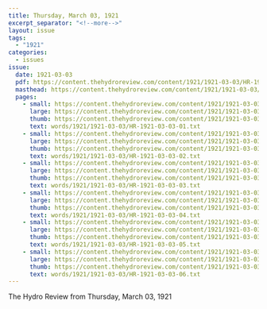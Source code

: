 ```yaml
---
title: Thursday, March 03, 1921
excerpt_separator: "<!--more-->"
layout: issue
tags:
  - "1921"
categories:
  - issues
issue:
  date: 1921-03-03
  pdf: https://content.thehydroreview.com/content/1921/1921-03-03/HR-1921-03-03.pdf
  masthead: https://content.thehydroreview.com/content/1921/1921-03-03/masthead/HR-1921-03-03.jpg
  pages:
    - small: https://content.thehydroreview.com/content/1921/1921-03-03/small/HR-1921-03-03-01.jpg
      large: https://content.thehydroreview.com/content/1921/1921-03-03/large/HR-1921-03-03-01.jpg
      thumb: https://content.thehydroreview.com/content/1921/1921-03-03/thumbnails/HR-1921-03-03-01.jpg
      text: words/1921/1921-03-03/HR-1921-03-03-01.txt
    - small: https://content.thehydroreview.com/content/1921/1921-03-03/small/HR-1921-03-03-02.jpg
      large: https://content.thehydroreview.com/content/1921/1921-03-03/large/HR-1921-03-03-02.jpg
      thumb: https://content.thehydroreview.com/content/1921/1921-03-03/thumbnails/HR-1921-03-03-02.jpg
      text: words/1921/1921-03-03/HR-1921-03-03-02.txt
    - small: https://content.thehydroreview.com/content/1921/1921-03-03/small/HR-1921-03-03-03.jpg
      large: https://content.thehydroreview.com/content/1921/1921-03-03/large/HR-1921-03-03-03.jpg
      thumb: https://content.thehydroreview.com/content/1921/1921-03-03/thumbnails/HR-1921-03-03-03.jpg
      text: words/1921/1921-03-03/HR-1921-03-03-03.txt
    - small: https://content.thehydroreview.com/content/1921/1921-03-03/small/HR-1921-03-03-04.jpg
      large: https://content.thehydroreview.com/content/1921/1921-03-03/large/HR-1921-03-03-04.jpg
      thumb: https://content.thehydroreview.com/content/1921/1921-03-03/thumbnails/HR-1921-03-03-04.jpg
      text: words/1921/1921-03-03/HR-1921-03-03-04.txt
    - small: https://content.thehydroreview.com/content/1921/1921-03-03/small/HR-1921-03-03-05.jpg
      large: https://content.thehydroreview.com/content/1921/1921-03-03/large/HR-1921-03-03-05.jpg
      thumb: https://content.thehydroreview.com/content/1921/1921-03-03/thumbnails/HR-1921-03-03-05.jpg
      text: words/1921/1921-03-03/HR-1921-03-03-05.txt
    - small: https://content.thehydroreview.com/content/1921/1921-03-03/small/HR-1921-03-03-06.jpg
      large: https://content.thehydroreview.com/content/1921/1921-03-03/large/HR-1921-03-03-06.jpg
      thumb: https://content.thehydroreview.com/content/1921/1921-03-03/thumbnails/HR-1921-03-03-06.jpg
      text: words/1921/1921-03-03/HR-1921-03-03-06.txt
---
```


The Hydro Review from Thursday, March 03, 1921

<!--more-->

